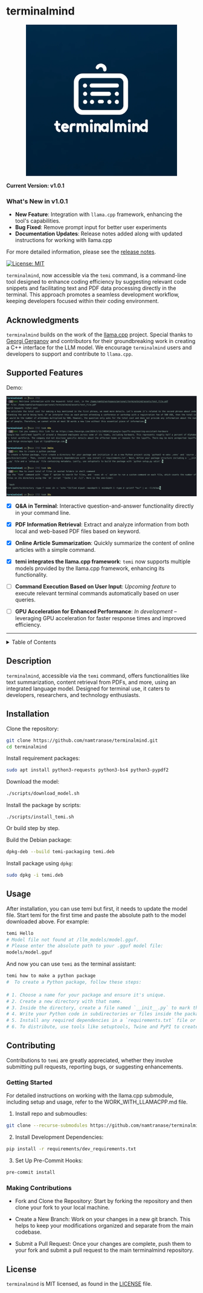 # terminalmind

<p align="center">
  <img src="assets/logo.png" alt="terminalmind logo" width="400"/>
</p>

**Current Version: v1.0.1**

### What's New in v1.0.1

- **New Feature**: Integration with `llama.cpp` framework, enhancing the tool's capabilities.
- **Bug Fixed**: Remove prompt input for better user experiments
- **Documentation Updates**: Release notes added along with updated instructions for working with llama.cpp

For more detailed information, please see the [release notes](https://github.com/namtranase/terminalmind/releases/tag/v1.0.0).

[![License: MIT](https://img.shields.io/badge/license-MIT-blue.svg)](https://opensource.org/licenses/MIT)

`terminalmind`, now accessible via the `temi` command, is a command-line tool designed to enhance coding efficiency by suggesting relevant code snippets and facilitating text and PDF data processing directly in the terminal. This approach promotes a seamless development workflow, keeping developers focused within their coding environment.

## Acknowledgments

`terminalmind` builds on the work of the [llama.cpp](https://github.com/ggerganov/llama.cpp) project. Special thanks to [Georgi Gerganov](https://github.com/ggerganov) and contributors for their groundbreaking work in creating a C++ interface for the LLM model. We encourage `terminalmind` users and developers to support and contribute to `llama.cpp`.

## Supported Features

Demo:
<p align="center">
  <img src="assets/examples.png" alt="Examples"/>
</p>

- [x] **Q&A in Terminal**: Interactive question-and-answer functionality directly in your command line.
- [x] **PDF Information Retrieval**: Extract and analyze information from both local and web-based PDF files based on keyword.
- [x] **Online Article Summarization**: Quickly summarize the content of online articles with a simple command.
- [x] **temi integrates the llama.cpp framework**: `temi` now supports multiple models provided by the llama.cpp framework, enhancing its functionality.
- [ ] **Command Execution Based on User Input**: *Upcoming feature* to execute relevant terminal commands automatically based on user queries.
- [ ] **GPU Acceleration for Enhanced Performance**: *In development* – leveraging GPU acceleration for faster response times and improved efficiency.


----

<details>
  <summary>Table of Contents</summary>
  <ol>
    <li><a href="#description">Description</a></li>
    <li><a href="#installation">Installation</a></li>
    <li><a href="#usage">Usage</a></li>
    <li><a href="#contributing">Contributing</a></li>
    <li><a href="#license">License</a></li>
  </ol>
</details>

## Description

`terminalmind`, accessible via the `temi` command, offers functionalities like text summarization, content retrieval from PDFs, and more, using an integrated language model. Designed for terminal use, it caters to developers, researchers, and technology enthusiasts.

## Installation

Clone the repository:
```bash
git clone https://github.com/namtranase/terminalmind.git
cd terminalmind
```

Install requirement packages:
```bash
sudo apt install python3-requests python3-bs4 python3-pypdf2
```

Download the model:
```bash
./scripts/download_model.sh
```

Install the package by scripts:
```
./scripts/install_temi.sh
```

Or build step by step.

Build the Debian package:
```bash
dpkg-deb --build temi-packaging temi.deb
```

Install package using `dpkg`:
```bash
sudo dpkg -i temi.deb
```

## Usage

After installation, you can use temi but first, it needs to update the model file. Start temi for the first time and paste the absolute path to the model downloaded above. For example:
```bash
temi Hello
# Model file not found at /llm_models/model.gguf.
# Please enter the absolute path to your .gguf model file:
models/model.gguf
```

And now you can use `temi` as the terminal assistant:
```bash
temi how to make a python package
#  To create a Python package, follow these steps:

# 1. Choose a name for your package and ensure it's unique.
# 2. Create a new directory with that name.
# 3. Inside the directory, create a file named `__init__.py` to mark the directory as a Python package.
# 4. Write your Python code in subdirectories or files inside the package directory.
# 5. Install any required dependencies in a `requirements.txt` file or `setup.py`.
# 6. To distribute, use tools like setuptools, Twine and PyPI to create a distribution package.%

```
## Contributing

Contributions to `temi` are greatly appreciated, whether they involve submitting pull requests, reporting bugs, or suggesting enhancements.

### Getting Started
For detailed instructions on working with the llama.cpp submodule, including setup and usage, refer to the WORK_WITH_LLAMACPP.md file.

1. Install repo and submoudles:
```bash
git clone --recurse-submodules https://github.com/namtranase/terminalmind.git
```

2. Install Development Dependencies:
```bash
pip install -r requirements/dev_requirements.txt
```

3. Set Up Pre-Commit Hooks:
```bash
pre-commit install
```

### Making Contributions

- Fork and Clone the Repository: Start by forking the repository and then clone your fork to your local machine.

- Create a New Branch: Work on your changes in a new git branch. This helps to keep your modifications organized and separate from the main codebase.

- Submit a Pull Request: Once your changes are complete, push them to your fork and submit a pull request to the main terminalmind repository.

## License

`terminalmind` is MIT licensed, as found in the [LICENSE](https://github.com/namtranase/terminalmind/LICENSE) file.
